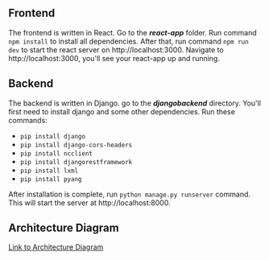 ## Frontend

The frontend is written in React. Go to the **_react-app_** folder. Run command `npm install` to install all dependencies. After that, run command `npm run dev` to start the react server on http://localhost:3000. Navigate to http://localhost:3000, you'll see your react-app up and running.

## Backend

The backend is written in Django. go to the **_djangobackend_** directory. You'll first need to install django and some other dependencies. Run these commands:

- `pip install django`
- `pip install django-cors-headers`
- `pip install ncclient`
- `pip install djangorestframework`
- `pip install lxml`
- `pip install pyang`

After installation is complete, run `python manage.py runserver` command. This will start the server at http://localhost:8000.

## Architecture Diagram

[Link to Architecture Diagram](https://viewer.diagrams.net/?tags=%7B%7D&highlight=0000ff&edit=_blank&layers=1&nav=1&title=architecture%20diagram.drawio#R7V1bc%2BI4Fv41qdp9SErynUeSuDOpSUiGZLqnn6YMCOJtg1nj3PbXr2RLvsgSlo1NIJl%2B6IBsbKNzznfuhxP9Yvl2FXnrp9twhoITDczeTvTLE02DFgD4D1l5T1cchy4sIn9GT8oXHvz%2FIbrITnv2Z2hTOjEOwyD21%2BXFabhaoWlcWvOiKHwtnzYPg%2FJd194CVRYepl5QXf3hz%2BInugqtQX7gN%2BQvnuitHc1OD0y86a9FFD6v6P1W4QqlR5Yeuwz9jpsnbxa%2BFpZ090S%2FiMIwTl8t3y5QQLaV7Vj6uW%2BSo9kjR2gVq3xASz%2Fw4gXP9FvT54rf2TZsXv1l4OFvoJ9nTwvJmzgKf6GLMAij5ET94gLgf%2FjI3A%2BCwvo8%2BUfWw1VcWDc02z4%2Fx%2Bte4C9WeC1K9xJf2Ytiyg%2FketMwCLz1xp8EbCW9N6OKjleqX5zuxQuKYvRWWKIbcYXCJYqjd3wKPcroStnVNtK3rzntB4w1n4pkNyzKc5TfFtmV843HL%2Bjei%2Blg2x0SAgAZIabTwaC3DdeabrhmgNKOs40s7LjhCHbcNo3dd%2FyP8fj25%2FzXZHNlo9vr71f3q5F1CiGsp4O3WadwM%2FffEL7a%2BRpFPr4%2FItuMb4LxCd3nS%2BdP8TKgpGIbP8WblhzLCEk2eeZtnsgFkzf%2BMoEn9vfSXy7wVwr8Cf7fnyzJ%2F6t55GHCPE%2Fj5whVFv7eoOjFn6LN2eZlgS%2BUAFJyefIkgTdBwXkGVCJxrfCVlfwTcgPHaRfawNQu8foi8mY%2BysU%2BgcIUCSi%2FQWMLMlSZLBMUZS6DA7PEZaYFKmwGLQGbZYu7sJnmtBNsICJAti8fgbDsKW%2F8FaJMJKFuF1TjoEEX0KwD6ohBgCnnbTRj4rkfMJDRVSLFMzT3noOYEzSN3GLtTf3V4jFcU6rK4WWGXkJsabEXFEUEsO80pa0OyhKpwyp1bRHu90ZxXe9QSgcDABI1qyKlOal6UsotqFMmzqBCm0w4i8TBxlFf1HFExpGV8XeJTNZ%2Fn0N24HST7N4QnwCN9VuyP%2Bx44jcw0uSLWMdNp8RxyZesBfk7dof4RMDuO4nYgfvhz5s7ciw9gL9h%2Bkzp0QoXYSLENTBASOVjN2RIDyz92Yx8%2FDxC%2BAt5Of3Xob%2BKk902z09Mom695zjcUHGvsCbTvQWulAJ2jZiom3hlZsKiXjWqBcxk9ibpzBiQ85KQLaDtOJOJlC1G7uPF3ejbNu7wlhhyz1eTzTr9OHfilTtyx8PHu7EqI1Hdgg%2B9PvkxesDATo68Yl%2B8zF8cCk1naOJMRLilW%2FpAn%2FXKDmXct6vMkOneEu4PeuMGqyU3WJaIGwgPXF%2F9OXaPiyWIXzidfhBLQFiGCGh9NFdoQGT%2F1XMF1fsVrmCfxbbXqqWuKl9owi%2F4bOHncHRVz1j3w%2FGDO66uF%2FjMF6xVbovX0u9UWd7KpjXM2YUNkykVpnesajAHAgFTGb0pHpUIT2EXFPxztJoNSZiT2A6Bt9n403Txmx%2Bwq%2BB31IIkbvt%2FUBy%2F0%2FfEUsBLYRQ%2FhYtw5QU3YeIT5GYDsyuhwF%2FPYwlCC9iySCywCjQzEzkzQ%2BA4EumxZwDv0TbvEc1KAdsq9QvUFTn0bC1CgRf7L%2BUwr4ji9A73xM4qIJZeDhRq0ClfYhM%2BR1NEP1UMvnIX4k1tk3dwsAewQHHlQpjq3nvhNGoHKj%2BwAUCj5%2BLOxy%2FSJ8ilIaPBLgKiECk5UgFBb378F3l9Zpv07U%2F2APj15VvhvMt3mVR9%2ByYJ6zpTlKhvgVQhz5okITu8HL2nz4CVOlv4mSwAkJ2RP0ry7r34rhDGSBblgpry7TZiszjrgYi0ZsIzW9ccoJvANiFm%2BZIA6MA8A4ZmmTaJvRgGF35WlndDEomskffORMwRiVi9YTOfJ4xX9J3bGzFFG3lnb5qwzw0Bgv5calXL15YZKVmCkt7mpJjpExkvp1gibS5EZnbD5nrpoqeQY%2BRwPt%2BgXlhPA6IIW7MYDqaCWgxH5qxj1hu5Fw0cKhqsUQ2jFD2sXB9oLMHxQC8MtzFkhXXlKNvAHK443h9uDpsKEdcvEGP3Yg%2F%2FmQbh80waYG9Ob51lUlnlRTW%2Bbu416maJPOpPZtsVDDtwxsw8RdNuJ4epYNoNTKds2ll6Zut1Y9qlto6KZNcbgSwWeyBGoO6UpYbYyS3tPC6kBSxi%2BO%2FV1DM%2FrzdVkR6i7xOoLkiCWZQDWCMDcnavZ2LG7ofCxCyozoITA9COiXW7LA1Q36%2Bzotmi2Pyn5%2BAsUmBaWkGjEJ8gMSTlSoW84XG86PWbdhOR6FwtMI%2B%2FXqJYsP9QJIqP0jktJYqF0fiwWtfhPs0pW%2Fushk4u6WDb%2Bf2E%2B8QVjzsn9blEScSvtMnxPlz85t4OpT7jp8r7t%2FAtuVSLISivExVx9uZsaKDKWQ%2Fu%2BDvJeH1S%2F15QP7Vnd95SqJs9UmUtdvDshh7eTsH7XfTuodmnJu8bcWl8ZSeL01ranu1TCLV6lleuGZSX7H9I7wT7ag1K%2BcvEMKwzs4pJrG6%2FVGWta32BEtw95iw1MS7d79cXJIeRllyA27tL90bVGDiUDgJvvQ6wlor9cEUKfZf%2BNApp1wCNRh5Om4C2RQiqDFwjsuqRVD4kVLVtNDlWds%2FShoJTLNScBRYqqzduT6HBWgw4pagUdQGOUXIyzwBo5WgW3OCC1t2eL5eiWJe%2BKeOgJtp0W6h9R21qci6lbXG9aKra1OT7Lfimto58U0P8vP1Wlhi1rqaiP7iDvrhyH%2FHhzJUUVuh9Eh9yV%2BMhY%2BK6ClDe4usQZhWi5%2FuGWelGHwgWWRyC2C2hyOAuZPcERZLb9AxFAykUdVYe3CrG5Y4ui%2FgkrwwWBb%2BEJ5ZLg78IlJl8oYUAyvR9RsMgs08%2FYWRGnkbvBCv7LCF2OLCEbcGSC6dYPYGlBsUPLI3OQPFz9ZtTsOTtPHtBV1nzYIqudW0ZN9ff3erqw%2BPw0X3oHIAPqHIyQ6guKicNRy9bk7ATgT2F5bT6KRe06rNy0pAytXLlZF0U65jLIZvr6DIpsybAD8ueaEBuFW6DGwI2Iri5u3dHJ0kH4o%2B78e%2FXSUuYBCZm%2FouQgVp0seVTj07p0xLW81d%2B7HuB8JLu6Op6RGKo%2F7obuf%2Bu7ypLHrZV2vUjWDZA87gbhuWxR1C9qxmCMCTkCww6dJBF%2Bb5D8GOGRIeCv27lsfiv7aDYvIeiVdFP1JHfW6xFU0kdN4u15NFjAIrxY1IOy4qq1GuolPvnM%2B%2BjuzJEthOfN4LNF0WZbSPYkLtQVs3bdTMlH3IH%2B%2FBsmL%2FY0EKoOiQ74DKNEdGRF0fbqZUDThf%2BBuTLZDuRClgG6cz72IO7YSnEixrCcQ6Hll3qT4BntelBZfTNCmwK6K%2BzjGGK%2FobuNEZ%2FxTrYLwDURrl50HJaFu5AfsBUX0DN3cey9wHU9gcH%2BKu9uiXw%2FjG%2BfnQV0PvYgkg5bHUC6oZl94DqWnkMw15R%2FQtNH6loAqZmMkWgA72xItgF81sgeZ%2FJB65iW9faJh%2B4EkyLv1BnDQ1cqadTk3xwxM%2FVc%2FJBPlzhAJC%2FLvlw9zu%2Bbt4Znx9wx%2BMtDfPHn37IofGA0w%2FcNXVu4FB%2FigM68pTa3hzPBvUIXySK53BpX1NQmNpXxZTQwuX2Xbnu%2Fdh%2FMwACTgdCwawFqNsCUnRBi4HCFA1iwq0FVlTDeRdFolQ3LmOKnUGU42zBdm4zjXbaTFGildvMQ6ncX%2FqbKb4dFrHwmZTubzCCkR1uMuufwtFBjvkfqM8RLTWYVDkDmh1whgLk7UXMpNvS3FbhfFHBgP2%2B5AwK56v%2BI2gfI2gy4P4QQYOgmgysGxg3GpHGqwNlHzrgCZMT%2FR2hNTYX4zB6%2F9rM05v%2Bro52v70bXSfz3v7hnMPiHKm9KFVY%2FNBdVha3B8aSFG05Fd4hUQ1WI5THNt18lQtdCuOfgjhpgce66Yxj21%2BMXTLxKWamlCd0Kcc3dvydls77cvL9HOh2cUfPANze4s%2BPavOQMxcO0c86eAQt%2FjbyLAR4qJDJUSGTajeqLFELaMMqUzBG6Weib4%2FpSgi4%2Fh6LL4ZTjXJbfCm7ozbKrXG%2BUuMqSxzaGd9vR5LVS5N8s6o9%2BksXLj57a%2BnecUb3mv8QJZe5zmYLFy1w0W8w9dcQ6SjERo40f5hlCQvon4G9OD2YwXARg8EZ6WRo0ewuT2AqQbR6nQkD8wPJQxpaRwgNAZfRtBUHqzeFaD7sbtOp1rIHq4Tpze2T2PjzWctBvxpg0K49%2FgB%2B7qagK473120aqwe%2B5y%2BzGz6ugcVUiOi1tct1kxVrsEGYYHsZn7JhnhVs726Yb5%2B9aViZgZ4N82yjKTo22dvMX%2B7TZM9cagaXGmdpK5vsnO3v9DRpE2vZ8hMb2%2FHd4H%2Fweh%2BDNs1qSHWvdSk1v6g5dv%2F40314%2FBrtOs1dAe6XG0STHkXzBHps11HIhR2rJ1AYZAVKiA3OHDjoxLbfMqLg8C12i7d%2FtdYWO9c2oRv9BFUGmviJZQ%2FGn2%2BY%2B4Bo4YyOA4BoWjRetaXTUQWCA0rTCo6pOLCzuhZi9PG%2FMMGmCOwolmUbhPvRih6Lyh156PAAKl4F3PmFi1yPgY9Pba182Wxy3z6YWSHC2daFtYxiso7sYFe5pSxU2IsLK7VRRP7moXiRkMND6HBMpDwTk59oxw%2Fp6syL5G4Et9so%2FHPBvZgo1eKKg8B62tBW196g5mUeNcRnANYFxDu2VW73PN2xkWEXBMdvo5BQPT898tZPt%2BGM7Lv7fw%3D%3D)
